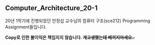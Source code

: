 ## Computer_Architecture_20-1
20년 1학기에 진행되었던 안정섭 교수님의 컴퓨터 구조(sce212) Programming Assignment들입니다.

**Copy로 인한 불이익은 책임지지 않습니다. ~~개고생했는데 베끼지마세요..~~** 
